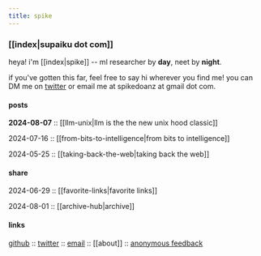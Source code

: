 ```yaml
---
title: spike
---
```


### [[index|supaiku dot com]]

heya! i'm [[index|spike]] -- ml researcher by
<b onclick="document.getElementById('darkmode-toggle').click();">day</b>, 
neet by
<b onclick="document.getElementById('darkmode-toggle').click();">night</b>.

if you've gotten this far, feel free to say hi wherever you find me! you can DM me on [twitter](https://twitter.com/spikedoanz) or email me at spikedoanz at gmail dot com. 


#### posts 

**2024-08-07** :: [[llm-unix|llm is the the new unix hood classic]]

2024-07-16 :: [[from-bits-to-intelligence|from bits to intelligence]]

2024-05-25 :: [[taking-back-the-web|taking back the web]]

#### share 

2024-06-29 :: [[favorite-links|favorite links]]

2024-08-01 :: [[archive-hub|archive]]

#### links

[github](https://github.com/spikedoanz) :: 
[twitter](https://twitter.com/spikedoanz) :: 
[email](mailto:spikedoanz@gmail.com) :: 
[[about]] ::
[anonymous feedback](https://docs.google.com/forms/d/e/1FAIpQLSf-6VD0DNGgLSeFmMInbvmZrmVspTCItEESMpeQaqgop4HfBg/viewform?usp=sf_link)
